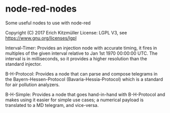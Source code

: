# node-red-nodes
Some useful nodes to use with node-red

Copyright (C) 2017 Erich Kitzmüller
License: LGPL V3, see https://www.gnu.org/licenses/lgpl

Interval-Timer: Provides an injection node with accurate timing, it fires in multiples of the given interval relative to Jan 1st 1970 00:00:00 UTC. The interval is in milliseconds, so it provides a higher resolution than the standard injector.

B-H-Protocol: Provides a node that can parse and compose telegrams in the Bayern-Hessen-Protocol (Bavaria-Hessia-Protocol) which is a standard for air pollution analyzers.

B-H-Simple: Provides a node that goes hand-in-hand with B-H-Protocol and makes using it easier for simple use cases; a numerical payload is translated to a MD telegram, and vice-versa.
